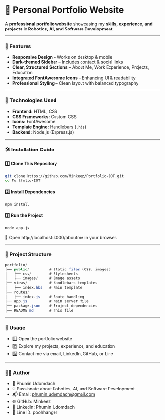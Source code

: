 # 🚀 Personal Portfolio Website

A **professional portfolio website** showcasing my **skills, experience, and projects** in **Robotics, AI, and Software Development**.

---

### 📌 Features

- **Responsive Design** – Works on desktop & mobile
- **Dark-themed Sidebar** – Includes contact & social links
- **Clear, Structured Sections** – About Me, Work Experience, Projects, Education
- **Integrated FontAwesome Icons** – Enhancing UI & readability
- **Professional Styling** – Clean layout with balanced typography

---

### 🔧 Technologies Used

- **Frontend:** HTML, CSS
- **CSS Frameworks:** Custom CSS
- **Icons:** FontAwesome
- **Template Engine:** Handlebars (`.hbs`)
- **Backend:** Node.js (Express.js)

---

### 🛠️ Installation Guide

#### **1️⃣ Clone This Repository**

```bash
git clone https://github.com/Minkeez/Portfolio-IOT.git
cd Portfolio-IOT
```

#### **2️⃣ Install Dependencies**

```bash
npm install
```

#### **3️⃣ Run the Project**

```bash
node app.js
```

🔹 Open http://localhost:3000/aboutme in your browser.

---

### 📂 Project Structure

```csharp
portfolio/
│── public/         # Static files (CSS, images)
│   ├── css/        # Stylesheets
│   ├── images/     # Image assets
│── views/          # Handlebars templates
│   ├── index.hbs   # Main template
│── routes/
│   ├── index.js    # Route handling
│── app.js          # Main server file
│── package.json    # Project dependencies
│── README.md       # This file
```

---

### 🚀 Usage

- 1️⃣ Open the portfolio website
- 2️⃣ Explore my projects, experience, and education
- 3️⃣ Contact me via email, LinkedIn, GitHub, or Line

---

### 👨‍💻 Author

- 👋 Phumin Udomdach
- 💡 Passionate about Robotics, AI, and Software Development
- 📬 Email: phumin.udomdach@gmail.com
- 🌐 GitHub: Minkeez
- 💼 LinkedIn: Phumin Udomdach
- 💬 Line ID: poohhanger
